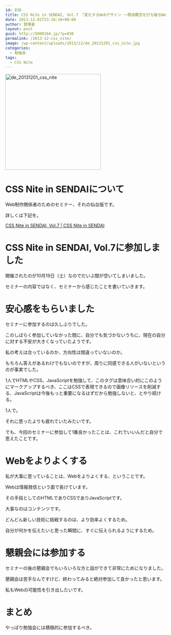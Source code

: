 ```yaml
---
id: 838
title: CSS Nite in SENDAI, Vol.7 「変化するWebデザイン 〜既成概念を打ち破るWeb制作のあり方を考える」に参加しました
date: 2013-12-01T23:18:10+00:00
author: 管理者
layout: post
guid: http://5000164.jp/?p=838
permalink: /2013-12-css_nite/
image: /wp-content/uploads/2013/12/de_20131201_css_nite.jpg
categories:
  - 勉強会
tags:
  - CSS Nite
---
```

[<img src="http://5000164.jp/wp-content/uploads/2013/12/de_20131201_css_nite-300x300.jpg" alt="de_20131201_css_nite" width="300" height="300" class="aligncenter size-medium wp-image-954" srcset="http://5000164.jp/wp-content/uploads/2013/12/de_20131201_css_nite-300x300.jpg 300w, http://5000164.jp/wp-content/uploads/2013/12/de_20131201_css_nite-150x150.jpg 150w, http://5000164.jp/wp-content/uploads/2013/12/de_20131201_css_nite.jpg 600w" sizes="(max-width: 300px) 100vw, 300px" />](http://5000164.jp/wp-content/uploads/2013/12/de_20131201_css_nite.jpg)

# CSS Nite in SENDAIについて

Web制作関係者のためのセミナー、それの仙台版です。
  
詳しくは下記を。
  
[CSS Nite in SENDAI, Vol.7 | CSS Nite in SENDAI](http://cssnite-sendai.info/vol07/ "CSS Nite in SENDAI, Vol.7 | CSS Nite in SENDAI")

# CSS Nite in SENDAI, Vol.7に参加しました

開催されたのが10月19日（土）なのでだいぶ間が空いてしまいました。
  
セミナーの内容ではなく、セミナーから感じたことを書いていきます。

# 安心感をもらいました

セミナーに参加するのは久しぶりでした。
  
このしばらく参加していなかった間に、自分でも気づかないうちに、現在の自分に対する不安が大きくなっていたようです。
  
私の考えは合っているのか、方向性は間違っていないのか。
  
もちろん答えがあるわけでもないのですが、周りに同感できる人がいないというのが事実でした。
  
1人でHTMLやCSS、JavaScriptを勉強して、このタグは意味合い的にこのようにマークアップするべき、ここはCSSで表現できるので画像リソースを削減する、JavaScriptは今後もっと重要になるはずだから勉強しないと、とやり続ける。
  
1人で。
  
それに思ったよりも疲れていたみたいです。
  
でも、今回のセミナーに参加して1番良かったことは、これでいいんだと自分で思えたことです。

# Webをよりよくする

私が大事に思っていることは、Webをよりよくする、ということです。
  
Webは情報発信という面で長けています。
  
その手段としてのHTMLでありCSSでありJavaScriptです。
  
大事なのはコンテンツです。
  
どんどん新しい技術に挑戦するのは、より効率よくするため。
  
自分が何かを伝えたいと思った瞬間に、すぐに伝えられるようにするため。

# 懇親会には参加する

セミナーの後の懇親会でもいろいろな方と話ができて非常にためになりました。
  
懇親会は苦手なんですけど、終わってみると絶対参加して良かったと思います。
  
私もWebの可能性を引き出したいです。

# まとめ

やっぱり勉強会には積極的に参加するべき。